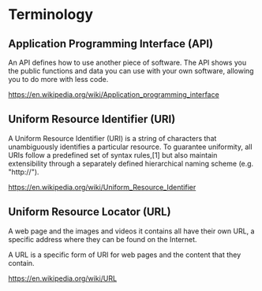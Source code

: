 # Terminology

## Application Programming Interface (API)

An API defines how to use another piece of software.  The API shows you the public functions and data you can use with your own software, allowing you to do more with less code.

https://en.wikipedia.org/wiki/Application_programming_interface


## Uniform Resource Identifier (URI)

A Uniform Resource Identifier (URI) is a string of characters that unambiguously identifies a particular resource. To guarantee uniformity, all URIs follow a predefined set of syntax rules,[1] but also maintain extensibility through a separately defined hierarchical naming scheme (e.g. "http://").

https://en.wikipedia.org/wiki/Uniform_Resource_Identifier

## Uniform Resource Locator (URL)

A web page and the images and videos it contains all have their own URL, a specific address where they can be found on the Internet.

A URL is a specific form of URI for web pages and the content that they contain.

https://en.wikipedia.org/wiki/URL
